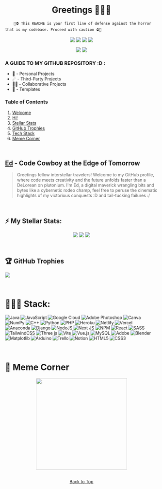 <a name="welcome-section"></a>
<h1 align="center"> Greetings 👨🏾‍🚀 </h1>

        🫣⛔️ This README is your first line of defense against the horror that is my codebase. Proceed with caution ⛔️🫣

<span align="center">
 
 [![](https://img.shields.io/badge/eduvieowen-E4405F?style=for-the-badge&logo=instagram&logoColor=white)](https://instagram.com/eduvieowen)
 [![](https://img.shields.io/badge/Portfolio-yellow?style=for-the-badge)](https://eduvieowen.vercel.app)
 [![](https://img.shields.io/badge/eduvieowen-0077B5?style=for-the-badge&logo=linkedin&logoColor=white)](https://linkedin.com/eduvieowen)
 [![](https://img.shields.io/badge/eduvieowen-000000?style=for-the-badge&logo=x&logoColor=white)](https://twitter.com/eduvieowen)
 
 [![](https://visitcount.itsvg.in/api?id=eduvieowen&icon=6&color=12)](https://visitcount.itsvg.in)
 [![](https://img.shields.io/github/stars/eduvieowen?style=flat&logo=github&color=white&label=Stars)](https://github.com/eduvieowen?)
 
</span>

### A GUIDE TO MY GITHUB REPOSITORY :D : 

* 🚀 - Personal Projects
* ☄ - Third-Party Projects
* 🤝🏾 - Collaborative Projects
* 📝 - Templates

### Table of Contents

1. [Welcome](#welcome-section)
2. [Hi!](#hi-section)
3. [Stellar Stats](#stats-section)
4. [GitHub Trophies](#trophies-section)
6. [Tech Stack](#stack-section)
7. [Meme Corner](#meme-section)

<br>

<a name="hi-section"></a>
## [Ed](https://github.com/eduvieowen) - Code Cowboy at the Edge of Tomorrow 

> Greetings fellow interstellar travelers! Welcome to my GitHub profile, where code meets creativity and the future unfolds faster than a DeLorean on plutonium. I'm Ed, a digital maverick wrangling bits and bytes like a cybernetic rodeo champ, feel free to peruse the cinematic highlights of my victorious conquests :D and tail-tucking failures :/ 

 <br>

<a name="stats-section"></a>
## ⚡️ My Stellar Stats:

<span align="center">

 ![](https://github-profile-summary-cards.vercel.app/api/cards/profile-details?username=eduvieowen&theme=2077)
 ![](https://github-readme-streak-stats.herokuapp.com/?user=eduvieowen&theme=chartreuse-dark&hide_border=true)
 ![](https://github-readme-stats.vercel.app/api?username=eduvieowen&theme=chartreuse-dark&hide_border=true&include_all_commits=false&count_private=false)

</span>

<br>

<a name="trophies-section"></a>
## 🏆 GitHub Trophies
  
![](https://github-profile-trophy.vercel.app/?username=eduvieowen&theme=juicyfresh&no-frame=false&no-bg=false&margin-w=4)  

<br>

<a name="stack-section"></a>
# 🧑🏾‍💻 Stack:

![Java](https://img.shields.io/badge/java-%23ED8B00.svg?style=flat-square&logo=openjdk&logoColor=white) 
![JavaScript](https://img.shields.io/badge/javascript-%23323330.svg?style=flat-square&logo=javascript&logoColor=%23F7DF1E) 
![Google Cloud](https://img.shields.io/badge/GoogleCloud-%234285F4.svg?style=flat-square&logo=google-cloud&logoColor=white) 
![Adobe Photoshop](https://img.shields.io/badge/adobe%20photoshop-%2331A8FF.svg?style=flat-square&logo=adobe%20photoshop&logoColor=white) 
![Canva](https://img.shields.io/badge/Canva-%2300C4CC.svg?style=flat-square&logo=Canva&logoColor=white) 
![NumPy](https://img.shields.io/badge/numpy-%23013243.svg?style=flat-square&logo=numpy&logoColor=white) 
![C++](https://img.shields.io/badge/c++-%2300599C.svg?style=flat-square&logo=c%2B%2B&logoColor=white) 
![Python](https://img.shields.io/badge/python-3670A0?style=flat-square&logo=python&logoColor=ffdd54) 
![PHP](https://img.shields.io/badge/php-%23777BB4.svg?style=flat-square&logo=php&logoColor=white) 
![Heroku](https://img.shields.io/badge/heroku-%23430098.svg?style=flat-square&logo=heroku&logoColor=white) 
![Netlify](https://img.shields.io/badge/netlify-%23000000.svg?style=flat-square&logo=netlify&logoColor=#00C7B7) 
![Vercel](https://img.shields.io/badge/vercel-%23000000.svg?style=flat-square&logo=vercel&logoColor=white) 
![Anaconda](https://img.shields.io/badge/Anaconda-%2344A833.svg?style=flat-square&logo=anaconda&logoColor=white) 
![Django](https://img.shields.io/badge/django-%23092E20.svg?style=flat-square&logo=django&logoColor=white) 
![NodeJS](https://img.shields.io/badge/node.js-6DA55F?style=flat-square&logo=node.js&logoColor=white) 
![Next JS](https://img.shields.io/badge/Next-black?style=flat-square&logo=next.js&logoColor=white) 
![NPM](https://img.shields.io/badge/NPM-%23CB3837.svg?style=flat-square&logo=npm&logoColor=white) 
![React](https://img.shields.io/badge/react-%2320232a.svg?style=flat-square&logo=react&logoColor=%2361DAFB) 
![SASS](https://img.shields.io/badge/SASS-hotpink.svg?style=flat-square&logo=SASS&logoColor=white) 
![TailwindCSS](https://img.shields.io/badge/tailwindcss-%2338B2AC.svg?style=flat-square&logo=tailwind-css&logoColor=white) 
![Three js](https://img.shields.io/badge/threejs-black?style=flat-square&logo=three.js&logoColor=white) 
![Vite](https://img.shields.io/badge/vite-%23646CFF.svg?style=flat-square&logo=vite&logoColor=white) 
![Vue.js](https://img.shields.io/badge/vue.js-%2335495e.svg?style=flat-square&logo=vuedotjs&logoColor=%234FC08D) 
![MySQL](https://img.shields.io/badge/mysql-%2300000f.svg?style=flat-square&logo=mysql&logoColor=white) 
![Adobe](https://img.shields.io/badge/adobe-%23FF0000.svg?style=flat-square&logo=adobe&logoColor=white) 
![Blender](https://img.shields.io/badge/blender-%23F5792A.svg?style=flat-square&logo=blender&logoColor=white) 
![Matplotlib](https://img.shields.io/badge/Matplotlib-%23ffffff.svg?style=flat-square&logo=Matplotlib&logoColor=black) 
![Arduino](https://img.shields.io/badge/-Arduino-00979D?style=flat-square&logo=Arduino&logoColor=white) 
![Trello](https://img.shields.io/badge/Trello-%23026AA7.svg?style=flat-square&logo=Trello&logoColor=white) 
![Notion](https://img.shields.io/badge/Notion-%23000000.svg?style=flat-square&logo=notion&logoColor=white) 
![HTML5](https://img.shields.io/badge/html5-%23E34F26.svg?style=flat-square&logo=html5&logoColor=white) 
![CSS3](https://img.shields.io/badge/css3-%231572B6.svg?style=flat-square&logo=css3&logoColor=white)

<br>

# 🧸 Meme Corner
<a name="meme-section"></a>

<div align="center">
  <img src='https://randommeme-five.vercel.app/' style="height: 300px;"/> 
</div>

<br>

<span align="center">
 
 [Back to Top](#welcome-section)
 
</span>
